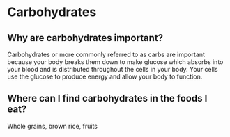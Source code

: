 # Carbohydrates

## Why are carbohydrates important?
Carbohydrates or more commonly referred to as carbs are important because your body breaks them down to make glucose which absorbs into your blood and
is distributed throughout the cells in your body. Your cells use the glucose to produce energy and allow your body to function.

## Where can I find carbohydrates in the foods I eat?
Whole grains, brown rice, fruits
